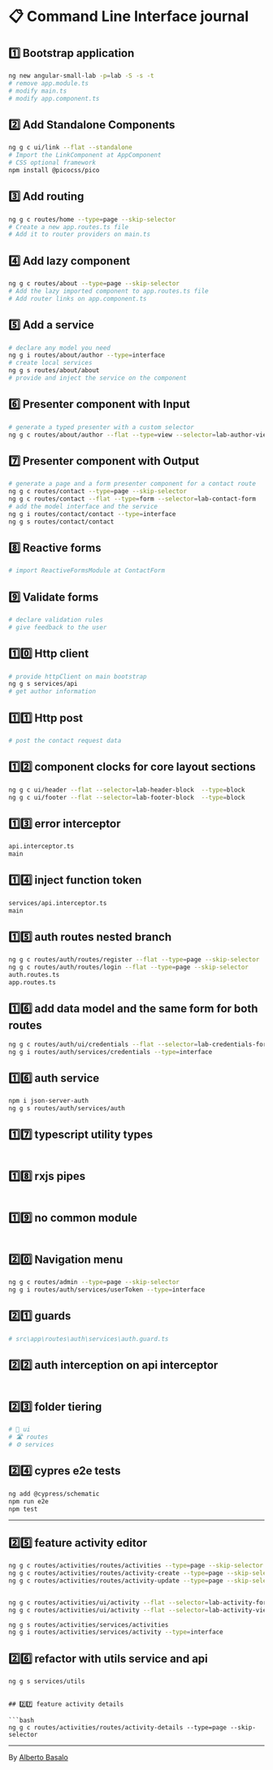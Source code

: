 # 📋 Command Line Interface journal

## 1️⃣ Bootstrap application

```bash
ng new angular-small-lab -p=lab -S -s -t
# remove app.module.ts
# modify main.ts
# modify app.component.ts
```

## 2️⃣ Add Standalone Components

```bash
ng g c ui/link --flat --standalone
# Import the LinkComponent at AppComponent
# CSS optional framework
npm install @picocss/pico
```

## 3️⃣ Add routing

```bash
ng g c routes/home --type=page --skip-selector
# Create a new app.routes.ts file
# Add it to router providers on main.ts
```

## 4️⃣ Add lazy component

```bash
ng g c routes/about --type=page --skip-selector
# Add the lazy imported component to app.routes.ts file
# Add router links on app.component.ts
```

## 5️⃣ Add a service

```bash
# declare any model you need
ng g i routes/about/author --type=interface
# create local services
ng g s routes/about/about
# provide and inject the service on the component
```

## 6️⃣ Presenter component with Input

```bash
# generate a typed presenter with a custom selector
ng g c routes/about/author --flat --type=view --selector=lab-author-view

```

## 7️⃣ Presenter component with Output

```bash
# generate a page and a form presenter component for a contact route
ng g c routes/contact --type=page --skip-selector
ng g c routes/contact --flat --type=form --selector=lab-contact-form
# add the model interface and the service
ng g i routes/contact/contact --type=interface
ng g s routes/contact/contact
```

## 8️⃣ Reactive forms

```bash
# import ReactiveFormsModule at ContactForm
```

## 9️⃣ Validate forms

```bash
# declare validation rules
# give feedback to the user
```

## 1️⃣0️⃣ Http client

```bash
# provide httpClient on main bootstrap
ng g s services/api
# get author information
```

## 1️⃣1️⃣ Http post

```bash
# post the contact request data
```

## 1️⃣2️⃣ component clocks for core layout sections

```bash
ng g c ui/header --flat --selector=lab-header-block  --type=block
ng g c ui/footer --flat --selector=lab-footer-block  --type=block
```

## 1️⃣3️⃣ error interceptor

```bash
api.interceptor.ts
main
```

## 1️⃣4️⃣ inject function token

```bash
services/api.interceptor.ts
main
```

## 1️⃣5️⃣ auth routes nested branch

```bash
ng g c routes/auth/routes/register --flat --type=page --skip-selector
ng g c routes/auth/routes/login --flat --type=page --skip-selector
auth.routes.ts
app.routes.ts
```

## 1️⃣6️⃣ add data model and the same form for both routes

```bash
ng g c routes/auth/ui/credentials --flat --selector=lab-credentials-form --type=form
ng g i routes/auth/services/credentials --type=interface
```

## 1️⃣6️⃣ auth service

```bash
npm i json-server-auth
ng g s routes/auth/services/auth
```

## 1️⃣7️⃣ typescript utility types

```bash

```

## 1️⃣8️⃣ rxjs pipes

```bash

```

## 1️⃣9️⃣ no common module

```bash

```

## 2️⃣0️⃣ Navigation menu

```bash
ng g c routes/admin --type=page --skip-selector
ng g i routes/auth/services/userToken --type=interface

```

## 2️⃣1️⃣ guards

```bash
# src\app\routes\auth\services\auth.guard.ts
```

## 2️⃣2️⃣ auth interception on api interceptor

```bash

```

## 2️⃣3️⃣ folder tiering

```bash
# 🚗 ui
# 🛣️ routes
# ⚙️ services
```

## 2️⃣4️⃣ cypres e2e tests

```bash
ng add @cypress/schematic
npm run e2e
npm test
```

---

## 2️⃣5️⃣ feature activity editor

```bash
ng g c routes/activities/routes/activities --type=page --skip-selector
ng g c routes/activities/routes/activity-create --type=page --skip-selector
ng g c routes/activities/routes/activity-update --type=page --skip-selector


ng g c routes/activities/ui/activity --flat --selector=lab-activity-form --type=form
ng g c routes/activities/ui/activity --flat --selector=lab-activity-view --type=view

ng g s routes/activities/services/activities
ng g i routes/activities/services/activity --type=interface
```

## 2️⃣6️⃣ refactor with utils service and api

```bash
ng g s services/utils
```

````

## 2️⃣7️⃣ feature activity details

```bash
ng g c routes/activities/routes/activity-details --type=page --skip-selector
````

---

By [Alberto Basalo](https://twitter.com/AlbertoBasalo)
